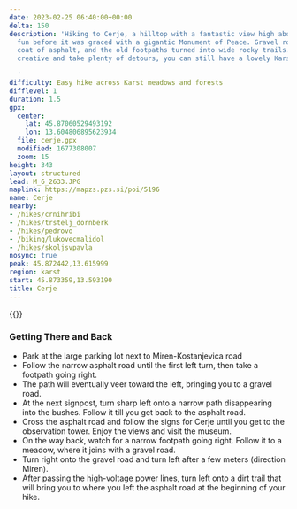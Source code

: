 ```yaml
---
date: 2023-02-25 06:40:00+00:00
delta: 150
description: 'Hiking to Cerje, a hilltop with a fantastic view high above Vipava valley,  was
  fun before it was graced with a gigantic Monument of Peace. Gravel roads got a needless
  coat of asphalt, and the old footpaths turned into wide rocky trails... but if you''re
  creative and take plenty of detours, you can still have a lovely Karst experience.

  '
difficulty: Easy hike across Karst meadows and forests
difflevel: 1
duration: 1.5
gpx:
  center:
    lat: 45.87060529493192
    lon: 13.604806895623934
  file: cerje.gpx
  modified: 1677308007
  zoom: 15
height: 343
layout: structured
lead: M_6_2633.JPG
maplink: https://mapzs.pzs.si/poi/5196
name: Cerje
nearby:
- /hikes/crnihribi
- /hikes/trstelj_dornberk
- /hikes/pedrovo
- /biking/lukovecmalidol
- /hikes/skoljsvpavla
nosync: true
peak: 45.872442,13.615999
region: karst
start: 45.873359,13.593190
title: Cerje
---
```

{{<hike-details description="yes">}}

### Getting There and Back

* Park at the large parking lot next to Miren-Kostanjevica road
* Follow the narrow asphalt road until the first left turn, then take a footpath going right.
* The path will eventually veer toward the left, bringing you to a gravel road.
* At the next signpost, turn sharp left onto a narrow path disappearing into the bushes. Follow it till you get back to the asphalt road.
* Cross the asphalt road and follow the signs for Cerje until you get to the observation tower. Enjoy the views and visit the museum.
* On the way back, watch for a narrow footpath going right. Follow it to a meadow, where it joins with a gravel road.
* Turn right onto the gravel road and turn left after a few meters (direction Miren).
* After passing the high-voltage power lines, turn left onto a dirt trail that will bring you to where you left the asphalt road at the beginning of your hike.
